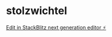 # stolzwichtel

[Edit in StackBlitz next generation editor ⚡️](https://stackblitz.com/~/github.com/Disane87/stolzwichtel)
